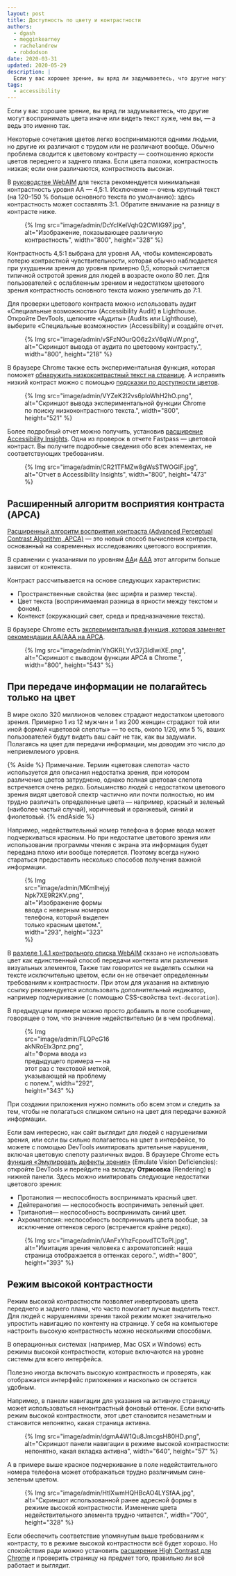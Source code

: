 ```yaml
---
layout: post
title: Доступность по цвету и контрастности
authors:
  - dgash
  - megginkearney
  - rachelandrew
  - robdodson
date: 2020-03-31
updated: 2020-05-29
description: |
  Если у вас хорошее зрение, вы вряд ли задумываетесь, что другие могут воспринимать цвета иначе или видеть текст хуже, чем вы, — а ведь это именно так.
tags:
  - accessibility
---
```


Если у вас хорошее зрение, вы вряд ли задумываетесь, что другие могут
воспринимать цвета иначе или видеть текст хуже, чем вы, — а ведь это именно так.

Некоторые сочетания цветов
легко воспринимаются одними людьми, но другие их различают с трудом или не различают вообще.
Обычно проблема сводится к цветовому контрасту —
соотношению яркости цветов переднего и заднего плана.
Если цвета похожи, контрастность низкая;
если они различаются, контрастность высокая.

В [руководстве WebAIM](https://webaim.org/standards/wcag/) для текста рекомендуется минимальная контрастность уровня AA — 4,5:1.
Исключение — очень крупный текст (на 120–150 % больше основного текста по умолчанию):
здесь контрастность может составлять 3:1. Обратите внимание на разницу в контрасте ниже.

<figure>
  {% Img src="image/admin/DcYclKelVqhQ2CWlIG97.jpg", alt="Изображение, показывающее различную контрастность", width="800", height="328" %}
</figure>

Контрастность 4,5:1 выбрана для уровня AA, чтобы
компенсировать потерю контрастной чувствительности,
которая обычно наблюдается при ухудшении зрения до уровня примерно 0,5,
который считается типичной остротой зрения для людей в возрасте около 80 лет.
Для пользователей с ослабленным зрением и недостатком цветового
зрения контрастность основного текста можно увеличить до 7:1.

Для проверки цветового контраста можно использовать аудит «Специальные возможности» (Accessibility Audit) в Lighthouse.
Откройте DevTools, щелкните «Аудиты» (Audits или Lighthouse), выберите «Специальные возможности» (Accessibility)
и создайте отчет.

<figure>
  {% Img src="image/admin/vSFzNOurQO6z2xV6qWuW.png", alt="Скриншот вывода от аудита по цветовому контрасту.", width="800", height="218" %}
</figure>

В браузере Chrome также есть экспериментальная функция, которая поможет [обнаружить низкоконтрастный
текст на странице](https://developers.google.com/web/updates/2020/10/devtools#css-overview). А исправить низкий контраст можно с помощью [подсказки по доступности цветов](https://developers.google.com/web/updates/2020/08/devtools#accessible-color).

<figure>
  {% Img src="image/admin/VYZeK2l2vs6pIoWhH2hO.png", alt="Скриншот вывода экспериментальной функции Chrome по поиску низкоконтрастного текста.", width="800", height="521" %}
</figure>

Более подробный отчет можно получить, установив [расширение Accessibility Insights](https://accessibilityinsights.io/).
Одна из проверок в отчете Fastpass — цветовой контраст.
Вы получите подробные сведения обо всех элементах, не соответствующих требованиям.

<figure>
  {% Img src="image/admin/CR21TFMZw8gWsSTWOGIF.jpg", alt="Отчет в Accessibility Insights", width="800", height="473" %}
</figure>

## Расширенный алгоритм восприятия контраста (APCA)

[Расширенный алгоритм восприятия контраста (Advanced Perceptual Contrast Algorithm, APCA)](https://w3c.github.io/silver/guidelines/methods/Method-font-characteristic-contrast.html) — это новый способ вычисления контраста, основанный на современных исследованиях цветового восприятия.

В сравнении с указаниями по уровням [AA](https://www.w3.org/WAI/WCAG21/quickref/#contrast-minimum)и [AAA](https://www.w3.org/WAI/WCAG21/quickref/#contrast-enhanced) этот алгоритм больше зависит от контекста.

Контраст рассчитывается на основе следующих характеристик:

- Пространственные свойства (вес шрифта и размер текста).
- Цвет текста (воспринимаемая разница в яркости между текстом и фоном).
- Контекст (окружающий свет, среда и предназначение текста).

В браузере Chrome есть [экспериментальная функция, которая заменяет рекомендации AA/AAA на APCA](https://developers.google.com/web/updates/2021/01/devtools#apca).

<figure>
  {% Img src="image/admin/YhGKRLYvt37j3ldlwiXE.png", alt="Скриншот с выводом функции APCA в Chrome.", width="800", height="543" %}
</figure>

## При передаче информации не полагайтесь только на цвет

В мире около 320 миллионов человек страдают недостатком цветового зрения.
Примерно 1 из 12 мужчин и 1 из 200 женщин страдают той или иной формой «цветовой слепоты» —
то есть, около 1/20, или 5 %, ваших пользователей будут видеть ваш сайт не так, как вы задумали.
Полагаясь на цвет для передачи информации, мы доводим это число до неприемлемого уровня.

{% Aside %}
Примечание. Термин «цветовая слепота» часто используется для описания недостатка зрения, при котором различение цветов затруднено,
однако полная цветовая слепота встречается очень редко.
Большинство людей с недостатком цветового зрения видят цветовой спектр частично или почти полностью,
но им трудно различать определенные цвета — например, красный и зеленый (наиболее частый случай),
коричневый и оранжевый, синий и фиолетовый.
{% endAside %}

Например, недействительный номер телефона в форме ввода
может подчеркиваться красным.
Но при недостатке цветового зрения или использовании программы чтения с экрана эта информация будет передана плохо или вообще потеряется.
Поэтому всегда нужно стараться предоставить несколько способов получения важной информации.

<figure style="width: 200px">
  {% Img src="image/admin/MKmlhejyjNpk7XE9R2KV.png", alt="Изображение формы ввода с неверным номером телефона, который выделен только красным цветом.", width="293", height="323" %}
</figure>

В [разделе 1.4.1 контрольного списка WebAIM](https://webaim.org/standards/wcag/checklist#sc1.4.1) сказано
не использовать цвет как единственный способ передачи контента или различения визуальных элементов,
Также там говорится не выделять ссылки на тексте исключительно цветом, если он
не отвечает определенным требованиям к контрастности.
При этом для указания на активную ссылку рекомендуется использовать дополнительный индикатор,
например подчеркивание (с помощью CSS-свойства `text-decoration`).

В предыдущем примере можно просто добавить в поле сообщение, говорящее о том, что
значение недействительно (и в чем проблема).

<figure style="width: 200px">
  {% Img src="image/admin/FLQPcG16akNRoElx3pnz.png", alt="Форма ввода из предыдущего примера — на этот раз с текстовой меткой, указывающей на проблему с полем.", width="292", height="343" %}
</figure>

При создании приложения нужно помнить обо всем этом и следить за тем,
чтобы не полагаться слишком сильно на цвет для передачи важной информации.

Если вам интересно, как сайт выглядит для людей с нарушениями зрения,
или если вы сильно полагаетесь на цвет в интерфейсе,
то можете с помощью DevTools имитировать зрительные нарушения,
включая цветовую слепоту различных видов.
В браузере Chrome есть [функция «Эмулировать дефекты зрения»](https://developers.google.com/web/updates/2020/03/devtools#vision-deficiencies) (Emulate Vision Deficiencies):
откройте DevTools и перейдите на вкладку **Отрисовка** (Rendering) в нижней панели.
Здесь можно имитировать следующие недостатки цветового зрения:

- Протанопия — неспособность воспринимать красный цвет.
- Дейтеранопия — неспособность воспринимать зеленый цвет.
- Тританопия— неспособность воспринимать синий цвет.
- Ахроматопсия: неспособность воспринимать цвета вообще, за исключение оттенков серого (встречается крайне редко).

<figure>
  {% Img src="image/admin/VAnFxYhzFcpovdTCToPl.jpg", alt="Имитация зрения человека с ахроматопсией: наша страница отображается в оттенках серого.", width="800", height="393" %}
</figure>

## Режим высокой контрастности

Режим высокой контрастности позволяет инвертировать цвета переднего и заднего плана,
что часто помогает лучше выделить текст.
Для людей с нарушениями зрения такой режим
может значительно упростить навигацию по контенту на странице.
У себя на компьютере настроить высокую контрастность можно несколькими способами.

В операционных системах (например, Mac OSX и Windows) есть режимы высокой контрастности,
которые включаются на уровне системы для всего интерфейса.

Полезно иногда включать высокую контрастность и проверять,
как отображается интерфейс приложения и насколько он остается удобным.

Например, в панели навигации для указания на активную страницу может
использоваться неконтрастный фоновый оттенок.
Если включить режим высокой контрастности, этот цвет становится незаметным
и становится непонятно, какая страница активна.

<figure style="width: 500px">
  {% Img src="image/admin/dgmA4W1Qu8JmcgsH80HD.png", alt="Скриншот панели навигации в режиме высокой контрастности: непонятно, какая вкладка активна", width="640", height="57" %}
</figure>

А в примере выше красное подчеркивание в поле недействительного
номера телефона может отображаться трудно различимым
сине-зеленым цветом.

<figure>
  {% Img src="image/admin/HtlXwmHQHBcAO4LYSfAA.jpg", alt="Скриншот использованной ранее адресной формы в режиме высокой контрастности. Изменение цвета недействительного элемента трудно читается.", width="700", height="328" %}
</figure>

Если обеспечить соответствие упомянутым выше требованиям
к контрасту, то в режиме высокой контрастности всё будет хорошо.
Но спокойствия ради можно установить
[расширение High Contrast для Chrome](https://chrome.google.com/webstore/detail/high-contrast/djcfdncoelnlbldjfhinnjlhdjlikmph)
и проверить страницу на предмет того, правильно ли всё работает и выглядит.